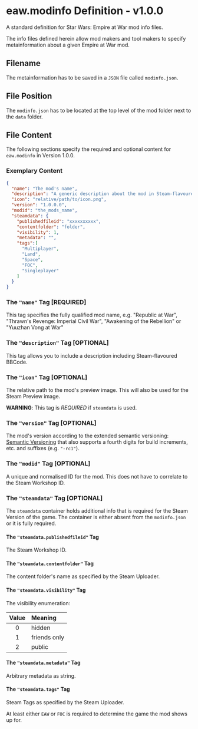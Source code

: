 # eaw.modinfo Definition - v1.0.0

A standard definition for Star Wars: Empire at War mod info files.

The info files defined herein allow mod makers and tool makers to specify metainformation about a given Empire at War mod.

## Filename

The metainformation has to be saved in a `JSON` file called `modinfo.json`.

## File Position

The `modinfo.json` has to be located at the top level of the mod folder next to the `data` folder.

## File Content

The following sections specify the required and optional content for `eaw.modinfo` in Version 1.0.0.

### Exemplary Content

```json
{
  "name": "The mod's name",
  "description": "A generic description about the mod in Steam-flavoured BBCode.\nNice, eh?",
  "icon": "relative/path/to/icon.png",
  "version": "1.0.0.0",
  "modid": "the_mods_name",
  "steamdata": {
    "publishedfileid": "xxxxxxxxxx",
    "contentfolder": "folder",
    "visibility": 1,
    "metadata": "",
    "tags":[
      "Multiplayer",
      "Land",
      "Space",
      "FOC",
      "Singleplayer"
    ]
  }
}
```

### The `"name"` Tag [REQUIRED]

This tag specifies the fully qualified mod name, e.g. "Republic at War", "Thrawn's Revenge: Imperial Civil War", "Awakening of the Rebellion" or "Yuuzhan Vong at War"

### The `"description"` Tag [OPTIONAL]

This tag allows you to include a description including Steam-flavoured BBCode.

### The `"icon"` Tag [OPTIONAL]

The relative path to the mod's preview image. This will also be used for the Steam Preview image.

**WARNING**: This tag is *REQUIRED* if `steamdata` is used.

### The `"version"` Tag [OPTIONAL]

The mod's version according to the extended semantic versioning: [Semantic Versioning](https://semver.org/) that also supports a fourth digits for build increments, etc. and suffixes (e.g. `"-rc1"`).

### The `"modid"` Tag [OPTIONAL]

A unique and normalised ID for the mod. This does not have to correlate to the Steam Workshop ID.

### The `"steamdata"` Tag [OPTIONAL]

The `steamdata` container holds additional info that is required for the Steam Version of the game.
The container is either absent from the `modinfo.json` or it is fully required.

#### The `"steamdata.publishedfileid"` Tag

The Steam Workshop ID.

#### The `"steamdata.contentfolder"` Tag

The content folder's name as specified by the Steam Uploader.

#### The `"steamdata.visibility"` Tag

The visibility enumeration:

| Value | Meaning |
|:--:|:--|
|0|hidden|
|1|friends only|
|2|public|


#### The `"steamdata.metadata"` Tag

Arbitrary metadata as string.

#### The `"steamdata.tags"` Tag

Steam Tags as specified by the Steam Uploader.

At least either `EAW` or `FOC` is required to determine the game the mod shows up for.
